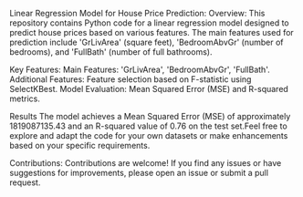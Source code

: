 Linear Regression Model for House Price Prediction:
Overview:
This repository contains Python code for a linear regression model designed to predict house prices based on various features. The main features used for prediction include 'GrLivArea' (square feet), 'BedroomAbvGr' (number of bedrooms), and 'FullBath' (number of full bathrooms).

Key Features:
Main Features: 'GrLivArea', 'BedroomAbvGr', 'FullBath'.
Additional Features: Feature selection based on F-statistic using SelectKBest.
Model Evaluation: Mean Squared Error (MSE) and R-squared metrics.


Results
The model achieves a Mean Squared Error (MSE) of approximately 1819087135.43 and an R-squared value of 0.76 on the test set.Feel free to explore and adapt the code for your own datasets or make enhancements based on your specific requirements.

Contributions:
Contributions are welcome! If you find any issues or have suggestions for improvements, please open an issue or submit a pull request.


